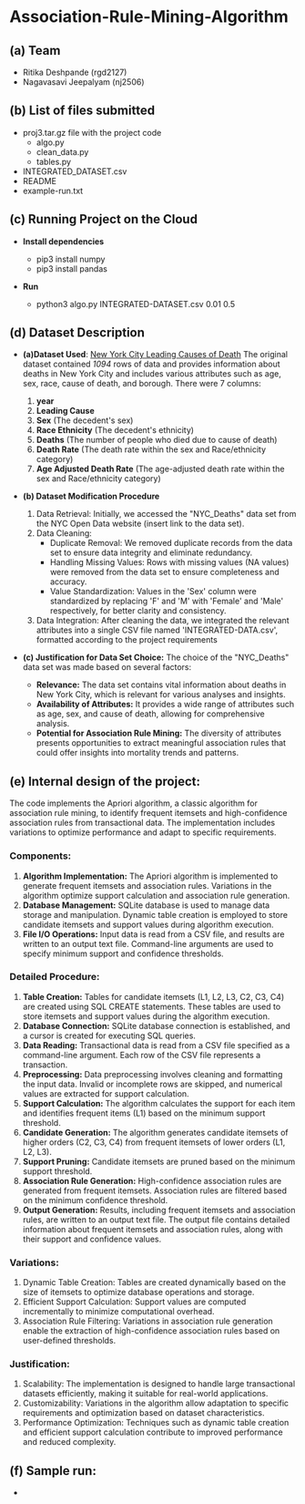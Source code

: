 # Association-Rule-Mining-Algorithm

## (a) Team
- Ritika Deshpande (rgd2127)
- Nagavasavi Jeepalyam (nj2506)

## (b) List of files submitted
- proj3.tar.gz file with the project code
    - algo.py
    - clean_data.py
    - tables.py
- INTEGRATED_DATASET.csv
- README
- example-run.txt

## (c) Running Project on the Cloud

- **Install dependencies**
    - pip3 install numpy
    - pip3 install pandas

- **Run**
    - python3 algo.py INTEGRATED-DATASET.csv 0.01 0.5

## (d) Dataset Description

- **(a)Dataset Used**: [New York City Leading Causes of Death](https://data.cityofnewyork.us/Health/New-York-City-Leading-Causes-of-Death/jb7j-dtam/about_data) 
   The original dataset contained *1094* rows of data and provides information about deaths in New York City and includes various attributes such as age, sex, race, cause of death, and borough. There were 7 columns:
    1. **year**
    2. **Leading Cause**
    3. **Sex** (The decedent's sex)
    4. **Race Ethnicity** (The decedent's ethnicity)
    5. **Deaths** (The number of people who died due to cause of death)
    6. **Death Rate** (The death rate within the sex and Race/ethnicity category)
    7. **Age Adjusted Death Rate** (The age-adjusted death rate within the sex and Race/ethnicity category)
 
- **(b) Dataset Modification Procedure**
    1. Data Retrieval: Initially, we accessed the "NYC_Deaths" data set from the NYC Open Data website (insert link to the data set).
    2. Data Cleaning:
        - Duplicate Removal: We removed duplicate records from the data set to ensure data integrity and eliminate redundancy.
        - Handling Missing Values: Rows with missing values (NA values) were removed from the data set to ensure completeness and accuracy.
        - Value Standardization: Values in the 'Sex' column were standardized by replacing 'F' and 'M' with 'Female' and 'Male' respectively, for better clarity and consistency.
    3. Data Integration: After cleaning the data, we integrated the relevant attributes into a single CSV file named 'INTEGRATED-DATA.csv', formatted according to the project requirements

- **(c) Justification for Data Set Choice:**
    The choice of the "NYC_Deaths" data set was made based on several factors:

    - **Relevance:** The data set contains vital information about deaths in New York City, which is relevant for various analyses and insights.
    - **Availability of Attributes:** It provides a wide range of attributes such as age, sex, and cause of death, allowing for comprehensive analysis.
    - **Potential for Association Rule Mining:** The diversity of attributes presents opportunities to extract meaningful association rules that could offer insights into mortality trends and patterns.

## (e) Internal design of the project:
The code implements the Apriori algorithm, a classic algorithm for association rule mining, to identify frequent itemsets and high-confidence association rules from transactional data. The implementation includes variations to optimize performance and adapt to specific requirements.

### Components:
1. **Algorithm Implementation:**
    The Apriori algorithm is implemented to generate frequent itemsets and association rules.
    Variations in the algorithm optimize support calculation and association rule generation.
2. **Database Management:**
    SQLite database is used to manage data storage and manipulation.
    Dynamic table creation is employed to store candidate itemsets and support values during algorithm execution.
3. **File I/O Operations:**
    Input data is read from a CSV file, and results are written to an output text file.
    Command-line arguments are used to specify minimum support and confidence thresholds.

### Detailed Procedure:
1. **Table Creation:**
    Tables for candidate itemsets (L1, L2, L3, C2, C3, C4) are created using SQL CREATE statements.
    These tables are used to store itemsets and support values during the algorithm execution.
2. **Database Connection:**
    SQLite database connection is established, and a cursor is created for executing SQL queries.
3. **Data Reading:**
    Transactional data is read from a CSV file specified as a command-line argument.
    Each row of the CSV file represents a transaction.
4. **Preprocessing:**
    Data preprocessing involves cleaning and formatting the input data.
    Invalid or incomplete rows are skipped, and numerical values are extracted for support calculation.
5. **Support Calculation:**
    The algorithm calculates the support for each item and identifies frequent items (L1) based on the minimum support threshold.
6. **Candidate Generation:**
    The algorithm generates candidate itemsets of higher orders (C2, C3, C4) from frequent itemsets of lower orders (L1, L2, L3).
7. **Support Pruning:**
    Candidate itemsets are pruned based on the minimum support threshold.
8. **Association Rule Generation:**
    High-confidence association rules are generated from frequent itemsets.
    Association rules are filtered based on the minimum confidence threshold.
9. **Output Generation:**
    Results, including frequent itemsets and association rules, are written to an output text file.
    The output file contains detailed information about frequent itemsets and association rules, along with their support and confidence values.

### Variations:
1. Dynamic Table Creation: Tables are created dynamically based on the size of itemsets to optimize database operations and storage.
2. Efficient Support Calculation: Support values are computed incrementally to minimize computational overhead.
3. Association Rule Filtering: Variations in association rule generation enable the extraction of high-confidence association rules based on user-defined thresholds.

### Justification:
1. Scalability: The implementation is designed to handle large transactional datasets efficiently, making it suitable for real-world applications.
2. Customizability: Variations in the algorithm allow adaptation to specific requirements and optimization based on dataset characteristics.
3. Performance Optimization: Techniques such as dynamic table creation and efficient support calculation contribute to improved performance and reduced complexity.

## (f) Sample run:
- 


